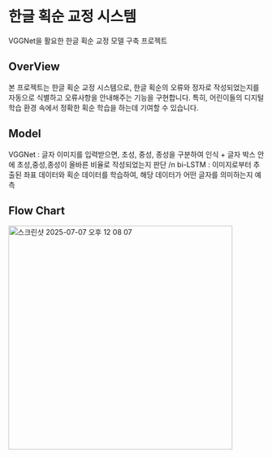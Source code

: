 # 한글 획순 교정 시스템
VGGNet을 활요한 한글 획순 교정 모델 구축 프로젝트

## OverView
본 프로젝트는 한글 획순 교정 시스템으로, 한글 획순의 오류와 정자로 작성되었는지를 자동으로 식별하고 오류사항을 안내해주는 기능을 구현합니다.
특히, 어린이들의 디지털 학습 환경 속에서 정확한 획순 학습을 하는데 기여할 수 있습니다.

## Model
VGGNet : 글자 이미지를 입력받으면, 초성, 중성, 종성을 구분하여 인식 + 글자 박스 안에 초성,중성,종성이 올바른 비율로 작성되었는지 판단 /n
bi-LSTM : 이미지로부터 추출된 좌표 데이터와 획순 데이터를 학습하여, 해당 데이터가 어떤 글자를 의미하는지 예측

## Flow Chart
<img width="441" alt="스크린샷 2025-07-07 오후 12 08 07" src="https://github.com/user-attachments/assets/9296649b-e785-433a-8d3f-120c9a1c0fcf" />
